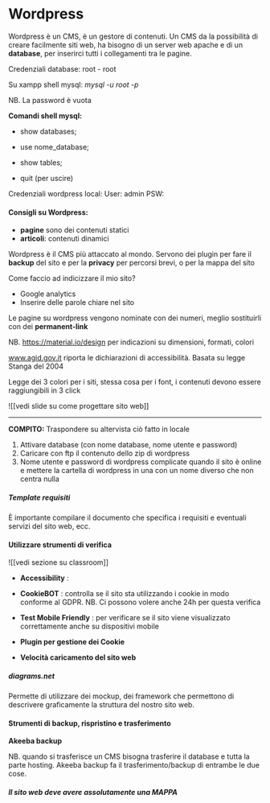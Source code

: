# Wordpress
Wordpress è un CMS, è un gestore di contenuti.
Un CMS da la possibilità di creare facilmente siti web, ha bisogno di un server web apache e di un **database**, per inserirci tutti i collegamenti tra le pagine.

Credenziali database: root - root

Su xampp shell mysql:
	*mysql -u root -p*  

NB. La password è vuota

**Comandi shell mysql:**
- show databases;
- use nome_database;
- show tables;

- quit (per uscire)

Credenziali wordpress local:
User:	admin
PSW:	

#### Consigli su Wordpress:
- **pagine** sono dei contenuti statici
- **articoli**: contenuti dinamici

Wordpress è il CMS più attaccato al mondo. Servono dei plugin per fare il **backup** del sito e per la **privacy** per percorsi brevi, o per la mappa del sito

Come faccio ad indicizzare il mio sito?
- Google analytics
- Inserire delle parole chiare nel sito

Le pagine su wordpress vengono nominate con dei numeri, meglio sostituirli con dei **permanent-link**

NB. https://material.io/design per indicazioni su dimensioni, formati, colori

www.agid.gov.it riporta le dichiarazioni di accessibilità. Basata su legge Stanga del 2004

Legge dei 3 colori per i siti, stessa cosa per i font, i contenuti devono essere raggiungibili in 3 click

![[vedi slide su come progettare sito web]]


---- 
**COMPITO:** Traspondere su altervista ciò fatto in locale
1. Attivare database (con nome database, nome utente e password)
2. Caricare con ftp il contenuto dello zip di wordpress
3. Nome utente e password di wordpress complicate quando il sito è online e mettere la cartella di wordpress in una con un nome diverso che non centra nulla


##### Template requisiti
È importante compilare il documento che specifica i requisiti e eventuali servizi del sito web, ecc.


#### Utilizzare strumenti di verifica
![[vedi sezione su classroom]]

- **Accessibility** : 

- **CookieBOT** : controlla se il sito sta utilizzando i cookie in modo conforme al GDPR.
NB. Ci possono volere anche 24h per questa verifica

- **Test Mobile Friendly** : per verificare se il sito viene visualizzato correttamente anche su dispositivi mobile

- **Plugin per gestione dei Cookie**

- **Velocità caricamento del sito web**

##### diagrams.net
Permette di utilizzare dei mockup, dei framework che permettono di descrivere graficamente la struttura del nostro sito web.

#### Strumenti di backup, rispristino e trasferimento
**Akeeba backup**

NB. quando si trasferisce un CMS bisogna trasferire il database e tutta la parte hosting. Akeeba backup fa il trasferimento/backup di entrambe le due cose.

##### Il sito web deve avere assolutamente una MAPPA